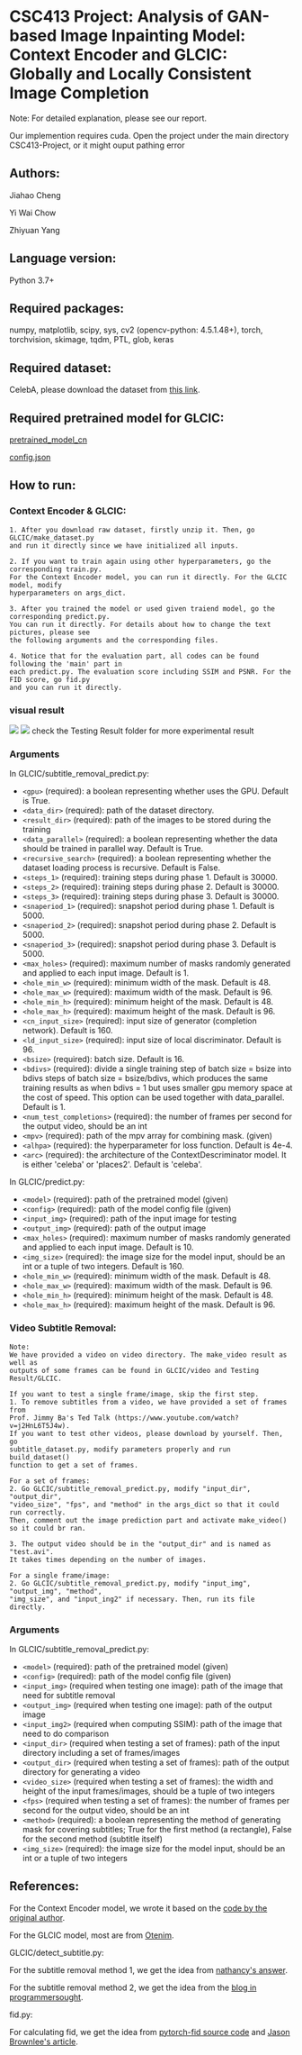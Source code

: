# CSC413 Project: Analysis of GAN-based Image Inpainting Model: Context Encoder and GLCIC: Globally and Locally Consistent Image Completion

Note: For detailed explanation, please see our report.

Our implemention requires cuda.
Open the project under the main directory CSC413-Project, or it might ouput pathing error

## Authors: 
Jiahao Cheng 

Yi Wai Chow 

Zhiyuan Yang 

## Language version: 
Python 3.7+

## Required packages: 
numpy, matplotlib, scipy, sys, cv2 (opencv-python: 4.5.1.48+), torch, torchvision, skimage, tqdm, PTL, glob, keras

## Required dataset:
CelebA, please download the dataset from [this link](https://drive.google.com/file/d/0B7EVK8r0v71pZjFTYXZWM3FlRnM).

## Required pretrained model for GLCIC:
[pretrained_model_cn](https://github.com/CSMYang/CSC413-Project/blob/main/GLCIC/pretrained_model_cn)

[config.json](https://github.com/CSMYang/CSC413-Project/blob/main/GLCIC/config.json)

## How to run:

### Context Encoder & GLCIC:
    1. After you download raw dataset, firstly unzip it. Then, go GLCIC/make_dataset.py
    and run it directly since we have initialized all inputs.

    2. If you want to train again using other hyperparameters, go the corresponding train.py.
    For the Context Encoder model, you can run it directly. For the GLCIC model, modify 
    hyperparameters on args_dict.
       
    3. After you trained the model or used given traiend model, go the corresponding predict.py.
    You can run it directly. For details about how to change the text pictures, please see
    the following arguments and the corresponding files.
    
    4. Notice that for the evaluation part, all codes can be found following the 'main' part in
    each predict.py. The evaluation score including SSIM and PSNR. For the FID score, go fid.py
    and you can run it directly.

### visual result
<img src="./Testing Result/GLCIC/model_generation.png">
<img src="./Testing Result/GLCIC/Second method/1.jpg">
check the Testing Result folder for more experimental result

### Arguments
In GLCIC/subtitle_removal_predict.py:
* `<gpu>` (required): a boolean representing whether uses the GPU. Default is True.
* `<data_dir>` (required): path of the dataset directory.
* `<result_dir>` (required): path of the images to be stored during the training
* `<data_parallel>` (required): a boolean representing whether the data should be trained in parallel way. Default is True.
* `<recursive_search>` (required): a boolean representing whether the dataset loading process is recursive. Default is False.
* `<steps_1>` (required): training steps during phase 1. Default is 30000.
* `<steps_2>` (required): training steps during phase 2. Default is 30000.
* `<steps_3>` (required): training steps during phase 3. Default is 30000.
* `<snaperiod_1>` (required): snapshot period during phase 1. Default is 5000.
* `<snaperiod_2>` (required): snapshot period during phase 2. Default is 5000.
* `<snaperiod_3>` (required): snapshot period during phase 3. Default is 5000.
* `<max_holes>` (required): maximum number of masks randomly generated and applied to each input image. Default is 1.
* `<hole_min_w>` (required): minimum width of the mask. Default is 48.
* `<hole_max_w>` (required): maximum width of the mask. Default is 96.
* `<hole_min_h>` (required): minimum height of the mask. Default is 48.
* `<hole_max_h>` (required): maximum height of the mask. Default is 96.
* `<cn_input_size>` (required): input size of generator (completion network). Default is 160.
* `<ld_input_size>` (required): input size of local discriminator. Default is 96.
* `<bsize>` (required): batch size. Default is 16.
* `<bdivs>` (required): divide a single training step of batch size = bsize into bdivs steps of batch size = bsize/bdivs, which produces the same training results as when bdivs = 1 but uses smaller gpu memory space at the cost of speed. This option can be used together with data_parallel. Default is 1.
* `<num_test_completions>` (required): the number of frames per second for the output video, should be an int
* `<mpv>` (required): path of the mpv array for combining mask. (given)
* `<alhpa>` (required): the hyperparameter for loss function. Default is 4e-4.
* `<arc>` (required): the architecture of the ContextDescriminator model. It is either 'celeba' or 'places2'. Default is 'celeba'.

In GLCIC/predict.py:
* `<model>` (required): path of the pretrained model (given)
* `<config>` (required): path of the model config file (given)
* `<input_img>` (required): path of the input image for testing
* `<output_img>` (required): path of the output image
* `<max_holes>` (required): maximum number of masks randomly generated and applied to each input image. Default is 10.
* `<img_size>` (required): the image size for the model input, should be an int or a tuple of two integers. Default is 160.
* `<hole_min_w>` (required): minimum width of the mask. Default is 48.
* `<hole_max_w>` (required): maximum width of the mask. Default is 96.
* `<hole_min_h>` (required): minimum height of the mask. Default is 48.
* `<hole_max_h>` (required): maximum height of the mask. Default is 96.

### Video Subtitle Removal:

    Note:
    We have provided a video on video directory. The make_video result as well as
    outputs of some frames can be found in GLCIC/video and Testing Result/GLCIC.
    
    If you want to test a single frame/image, skip the first step.
    1. To remove subtitles from a video, we have provided a set of frames from 
    Prof. Jimmy Ba's Ted Talk (https://www.youtube.com/watch?v=j2HnL6T5J4w). 
    If you want to test other videos, please download by yourself. Then, go 
    subtitle_dataset.py, modify parameters properly and run build_dataset() 
    function to get a set of frames.

    For a set of frames:
    2. Go GLCIC/subtitle_removal_predict.py, modify "input_dir", "output_dir", 
    "video_size", "fps", and "method" in the args_dict so that it could run correctly. 
    Then, comment out the image prediction part and activate make_video() so it could br ran.
       
    3. The output video should be in the "output_dir" and is named as "test.avi". 
    It takes times depending on the number of images.

    For a single frame/image:
    2. Go GLCIC/subtitle_removal_predict.py, modify "input_img", "output_img", "method", 
    "img_size", and "input_ing2" if necessary. Then, run its file directly.
    
### Arguments
In GLCIC/subtitle_removal_predict.py:
* `<model>` (required): path of the pretrained model (given)
* `<config>` (required): path of the model config file (given)
* `<input_img>` (required when testing one image): path of the image that need for subtitle removal
* `<output_img>` (required when testing one image): path of the output image
* `<input_img2>` (required when computing SSIM): path of the image that need to do comparison
* `<input_dir>` (required when testing a set of frames): path of the input directory including a set of frames/images
* `<output_dir>` (required when testing a set of frames): path of the output directory for generating a video
* `<video_size>` (required when testing a set of frames): the width and height of the input frames/images, should be a tuple of two integers
* `<fps>` (required when testing a set of frames): the number of frames per second for the output video, should be an int
* `<method>` (required): a boolean representing the method of generating mask for covering subtitles; True for the first method (a rectangle), False for the second method (subtitle itself)
* `<img_size>` (required): the image size for the model input, should be an int or a tuple of two integers

## References:

For the Context Encoder model, we wrote it based on the [code by the original author](https://github.com/pathak22/context-encoder).

For the GLCIC model, most are from [Otenim](https://github.com/otenim/GLCIC-PyTorch).

GLCIC/detect_subtitle.py:

For the subtitle removal method 1, we get the idea from [nathancy's answer](https://stackoverflow.com/questions/37771263/detect-text-area-in-an-image-using-python-and-opencv).

For the subtitle removal method 2, we get the idea from the [blog in programmersought](https://www.programmersought.com/article/5117975415/).

fid.py:

For calculating fid, we get the idea from [pytorch-fid source code](https://github.com/mseitzer/pytorch-fid/blob/master/src/pytorch_fid/fid_score.py) and [Jason Brownlee's article](https://machinelearningmastery.com/how-to-implement-the-frechet-inception-distance-fid-from-scratch/).
